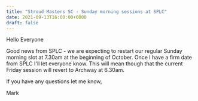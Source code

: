 ```yaml
---
title: "Stroud Masters SC - Sunday morning sessions at SPLC"
date: 2021-09-13T16:00:00+0000
draft: false
---
```

Hello Everyone

Good news from SPLC - we are expecting to restart our regular Sunday morning slot at 7.30am at the beginning of October. Once I have a firm date from SPLC I'll let everyone know. This will mean though that the current Friday session will revert to Archway at 6.30am.

If you have any questions let me know,

Mark
<!--more-->
